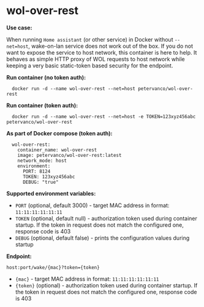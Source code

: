 # wol-over-rest

**Use case:**

When running `Home assistant` (or other service) in Docker without `--net=host`, wake-on-lan service does not work out of the box. If you do not want to expose the service to host network, this container is here to help. It behaves as simple HTTP proxy of WOL requests to host network while keeping a very basic static-token based security for the endpoint.

**Run container (no token auth):**
```
  docker run -d --name wol-over-rest --net=host petervanco/wol-over-rest
```

**Run container (token auth):**
```
  docker run -d --name wol-over-rest --net=host -e TOKEN=123xyz456abc petervanco/wol-over-rest
```

**As part of Docker compose (token auth):**
```
  wol-over-rest:
    container_name: wol-over-rest
    image: petervanco/wol-over-rest:latest
    network_mode: host
    environment:
      PORT: 8124
      TOKEN: 123xyz456abc
      DEBUG: "true"
```

**Supported environment variables:**
* `PORT` (optional, default 3000) - target MAC address in format: `11:11:11:11:11:11`
* `TOKEN` (optional, default null) - authorization token used during container startup. If the token in request does not match the configured one, response code is 403
* `DEBUG` (optional, default false) - prints the configuration values during startup

**Endpoint:**
```
host:port/wake/{mac}?token={token}
```
* `{mac}` - target MAC address in format: `11:11:11:11:11:11`
* `{token}` (optional) - authorization token used during container startup. If the token in request does not match the configured one, response code is 403

